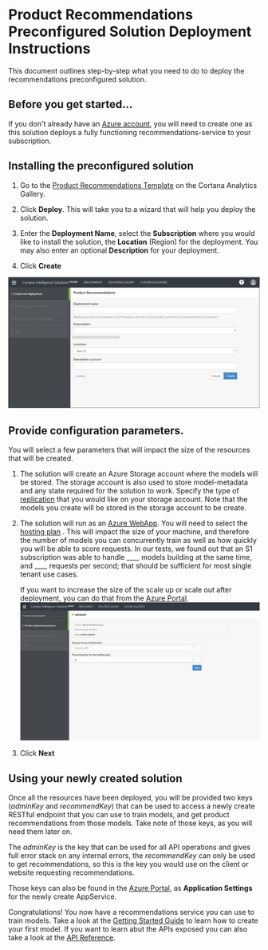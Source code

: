 # Product Recommendations Preconfigured Solution Deployment Instructions

This document outlines step-by-step what you need to do to deploy the recommendations preconfigured solution.

## Before you get started...

If you don't already have an [Azure account](http://portal.azure.com/), you will need to create one as this solution
deploys a fully functioning recommendations-service to your subscription.

## Installing the preconfigured solution

1. Go to the [Product Recommendations Template](https://aka.ms/recotemplate) on the Cortana Analytics Gallery.

2. Click **Deploy**. This will take you to a wizard that will help you deploy the solution.

3. Enter the **Deployment Name**,  select the **Subscription** where you would like to install the solution, the **Location**  (Region) for the deployment.
   You may also enter an optional **Description** for your deployment.

4. Click **Create**

![Deployment Step 1](images/deploy-step1.png)

## Provide configuration parameters.

You will select a few parameters that will impact the size of the resources that will be created.  

1. The solution will create an Azure Storage account where the models will be stored. The storage
account is also used to store model-metadata and any state required for the solution to work. 
Specify the type of [replication](https://docs.microsoft.com/en-us/azure/storage/storage-introduction) that you
would like on your storage account. Note that the models you create will be stored in the
storage account to be create.

2. The solution will run as an [Azure WebApp](https://azure.microsoft.com/en-us/services/app-service/web/).
You will need to select the [hosting plan](https://azure.microsoft.com/en-us/pricing/details/app-service/) . 
This will impact the size of your machine, and therefore the number of models you can concurrently train as well 
as how quickly you will be able to score requests.  In our tests, we found out that an S1 subscription was able
to handle ____ models building at the same time, and ____ requests per second; that should be sufficient for most
single tenant use cases.

    If you want to increase the size of the scale up or scale out after deployment, you can do that from 
    the [Azure Portal](https://docs.microsoft.com/en-us/azure/app-service-web/web-sites-scale).
![Deployment Step 2](images/deploy-step2.png)

3. Click **Next**

## Using your newly created solution

Once all the resources have been deployed, you will be provided two keys (*adminKey* and *recommendKey*) 
that can be used to access a newly create RESTful endpoint that you can use to train models, and get product recommendations from
those models.  Take note of those keys, as you will need them later on.

The *adminKey* is the key that can be used for all API operations and gives full error stack on any internal errors, the *recommendKey* can only be used to 
get recommendations, so this is the key you would use on the client or website requesting recommendations.

Those keys can also be found in the  [Azure Portal](portal.azure.com/), as **Application Settings** for the newly create AppService.

Congratulations! You now have a recommendations service you can use to train models.
Take a look at the [Getting Started Guide](getting-started.md) to learn how to create your first model.  If you want to learn abut the APIs exposed you can also take a look at the [API Reference](api-reference.md).